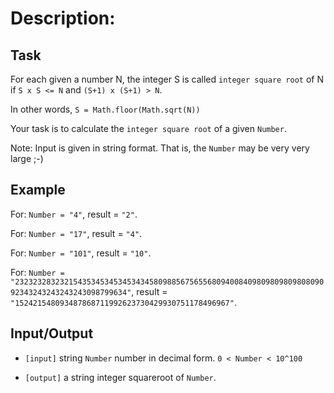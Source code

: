 # Description:

## Task
For each given a number N, the integer S is called `integer square root` of N if `S x S <= N` and `(S+1) x (S+1) > N`.

In other words, `S = Math.floor(Math.sqrt(N))`

Your task is to calculate the `integer square root` of a given `Number`.

Note: Input is given in string format. That is, the `Number` may be very very large ;-)

## Example
For: `Number = "4"`, result = `"2"`.

For: `Number = "17"`, result = `"4"`.

For: `Number = "101"`, result = `"10"`.

For: `Number = "23232328323215435345345345343458098856756556809400840980980980980809092343243243243243098799634"`, result = `"152421548093487868711992623730429930751178496967"`.

## Input/Output
- `[input]` string `Number`
number in decimal form. `0 < Number < 10^100`

- `[output]` a string
integer squareroot of `Number`.
